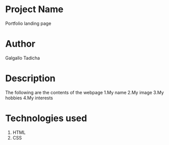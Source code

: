 # Project Name
 Portfolio landing page


 # Author
   Galgallo Tadicha

 # Description
   The following are the contents of the webpage
    1.My name
    2.My image
    3.My hobbies
    4.My interests


 # Technologies used
  1. HTML
  2. CSS

 # 


